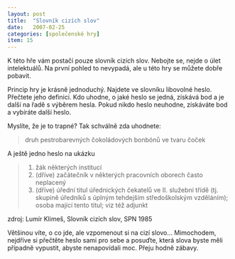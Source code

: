 ```yaml
---
layout: post
title:  "Slovník cizích slov"
date:   2007-02-25
categories: [společenské hry]
item: 15
---
```

K této hře vám postačí pouze slovník cizích slov. Nebojte se, nejde o úlet intelektuálů. Na první pohled to nevypadá, ale u této hry se můžete dobře pobavit.

Princip hry je krásně jednoduchý. Najdete ve slovníku libovolné heslo. Přečtete jeho definici. Kdo uhodne, o jaké heslo se jedná, získává bod a je další na řadě s výběrem hesla. Pokud nikdo heslo neuhodne, získáváte bod a vybíráte další heslo.

Myslíte, že je to trapné? Tak schválně zda uhodnete:

> druh pestrobarevných čokoládových bonbónů ve tvaru čoček

A ještě jedno heslo na ukázku

> 1) žák některých institucí  
> 2) (dříve) začátečník v některých pracovních oborech často neplacený  
> 3) (dříve) úřední titul úřednických čekatelů ve II. služební třídě (tj. skupině úředníků s úplným tehdejším středoškolským vzděláním); osoba
 mající tento titul; viz též adjunkt

zdroj: Lumír Klimeš, Slovník cizích slov, SPN 1985

Většinou víte, o co jde, ale vzpomenout si na cizí slovo... Mimochodem, nejdříve si přečtěte heslo sami pro sebe a posuďte, která slova byste měli případně vypustit, abyste nenapovídali moc. Přeju hodně zábavy.